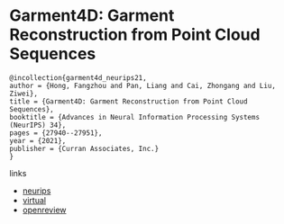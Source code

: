 # Garment4D: Garment Reconstruction from Point Cloud Sequences

```
@incollection{garment4d_neurips21,
author = {Hong, Fangzhou and Pan, Liang and Cai, Zhongang and Liu, Ziwei},
title = {Garment4D: Garment Reconstruction from Point Cloud Sequences},
booktitle = {Advances in Neural Information Processing Systems (NeurIPS) 34},
pages = {27940--27951},
year = {2021},
publisher = {Curran Associates, Inc.}
}
```

links
- [neurips](https://papers.nips.cc//paper/2021/hash/eb160de1de89d9058fcb0b968dbbbd68-Abstract.html)
- [virtual](https://neurips.cc/virtual/2021/poster/27651)
- [openreview](https://openreview.net/forum?id=aF60hOEwHP)
